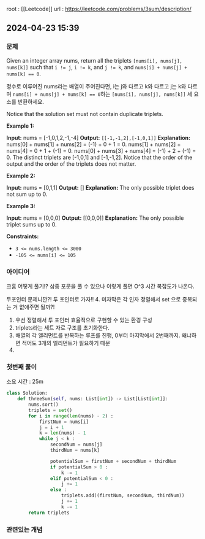 root : [[Leetcode]]
url : https://leetcode.com/problems/3sum/description/

## 2024-04-23 15:39

### 문제

Given an integer array nums, return all the triplets `[nums[i], nums[j], nums[k]]` such that `i != j`, `i != k`, and `j != k`, and `nums[i] + nums[j] + nums[k] == 0`.

정수로 이루어진 nums라는 배열이 주어진다면, i는 j와 다르고 k와 다르고 j는 k와 다르며 `nums[i] + nums[j] + nums[k] == 0`하는 `[nums[i], nums[j], nums[k]]` 세 요소를 반환하세요.

Notice that the solution set must not contain duplicate triplets.

**Example 1:**

**Input:** nums = [-1,0,1,2,-1,-4]
**Output:** `[[-1,-1,2],[-1,0,1]]`
**Explanation:**
nums[0] + nums[1] + nums[2] = (-1) + 0 + 1 = 0.
nums[1] + nums[2] + nums[4] = 0 + 1 + (-1) = 0.
nums[0] + nums[3] + nums[4] = (-1) + 2 + (-1) = 0.
The distinct triplets are [-1,0,1] and [-1,-1,2].
Notice that the order of the output and the order of the triplets does not matter.

**Example 2:**

**Input:** nums = [0,1,1]
**Output:** []
**Explanation:** The only possible triplet does not sum up to 0.

**Example 3:**

**Input:** nums = [0,0,0]
**Output:** [[0,0,0]]
**Explanation:** The only possible triplet sums up to 0.

**Constraints:**

- `3 <= nums.length <= 3000`
- `-105 <= nums[i] <= 105`

### 아이디어

크흠 어떻게 풀기!? 삼중 포문을 풀 수 있으나 이렇게 풀면 O^3 시간 복잡도가 나온다.

두포인터 문제니깐?! 투 포인터로 가자!! 4. 미자막은 각 인자 정렬해서 set 으로 중복되는 거 없애주면 될까?!

1. 우선 정렬해서 투 포인터 효율적으로 구현할 수 있는 환경 구성
2. triplets라는 세트 자료 구조를 초기화한다.
3. 배열의 각 엘리먼트를 반복하는 루프를 진행, 0부터 마지막에서 2번째까지. 왜냐하면 적어도 3개의 엘리먼트가 필요하기 때문
4.

### 첫번째 풀이

소요 시간 : 25m

```python
class Solution:
    def threeSum(self, nums: List[int]) -> List[List[int]]:
        nums.sort()
        triplets = set()
        for i in range(len(nums) - 2) :
            firstNum = nums[i]
            j = i + 1
            k = len(nums) - 1
            while j < k :
                secondNum = nums[j]
                thirdNum = nums[k]

                potentialSum = firstNum + secondNum + thirdNum
                if potentialSum > 0 :
                    k -= 1
                elif potentialSum < 0 :
                    j += 1
                else :
                    triplets.add((firstNum, secondNum, thirdNum))
                    j += 1
                    k -= 1
        return triplets
```

### 관련있는 개념
